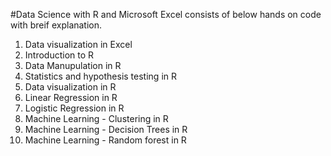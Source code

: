 
#Data Science with R and Microsoft Excel consists of below hands on code with breif explanation.

1. Data visualization in Excel
2. Introduction to R
3. Data Manupulation in R
4. Statistics and hypothesis testing in R
5. Data visualization in R
6. Linear Regression in R
7. Logistic Regression in R
8. Machine Learning - Clustering in R
9. Machine Learning - Decision Trees in R
10. Machine Learning - Random forest in R
